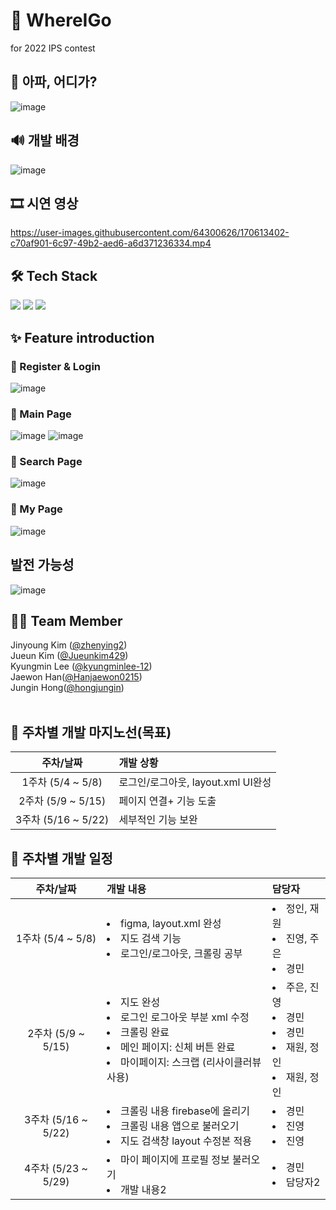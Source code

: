 # 👣 WhereIGo
for 2022 IPS contest

## 📌 아파, 어디가?
![image](https://user-images.githubusercontent.com/64300626/170614707-2ad76134-3d76-4e4c-9052-c09e19dd4d1c.png)


## 🔊 개발 배경
![image](https://user-images.githubusercontent.com/64300626/170614472-3e96b412-ffce-4214-938d-c7734f7a3b21.png)


## 🎞 시연 영상
https://user-images.githubusercontent.com/64300626/170613402-c70af901-6c97-49b2-aed6-a6d371236334.mp4


## 🛠 Tech Stack
<img src="https://img.shields.io/badge/AndroidStudio-3DDC84?style=flat-square&logo=androidstudio&logoColor=white"/></a>
<img src="https://img.shields.io/badge/Firebase-FFCA28?style=flat-square&logo=Firebase&logoColor=white"/></a>
<img src="https://img.shields.io/badge/Python-3766AB?style=flat-square&logo=Python&logoColor=white"/></a>

## ✨ Feature introduction
### 🔸 Register & Login
![image](https://user-images.githubusercontent.com/64300626/170615106-31d3551b-b8d8-4d26-9733-6cf9eafa443f.png)


### 🔸 Main Page
![image](https://user-images.githubusercontent.com/64300626/170615161-ef1543fd-a59c-4643-b49c-6fc7cf99401d.png)
![image](https://user-images.githubusercontent.com/64300626/170615189-21001582-f15e-45f9-9343-e62797e93e0f.png)


### 🔸 Search Page
![image](https://user-images.githubusercontent.com/64300626/170615204-4c08c933-ab28-4cc1-a947-a8b7b772049e.png)

### 🔸 My Page
![image](https://user-images.githubusercontent.com/64300626/170615218-3e26b393-e8ba-48c6-9957-0d0e0fa8ffc4.png)

## 발전 가능성
![image](https://user-images.githubusercontent.com/64300626/170615279-db2482bc-6005-49c5-a5d9-dd170bf994d0.png)


## 🙆‍♀ Team Member 
Jinyoung Kim ([@zhenying2](https://github.com/zhenying2))<br/>
Jueun Kim ([@Jueunkim429](https://github.com/Jueunkim429)) <br/>
Kyungmin Lee ([@kyungminlee-12](https://github.com/kyungminlee-12))<br/>
Jaewon Han([@Hanjaewon0215](https://github.com/Hanjaewon0215))<br/> 
Jungin Hong([@hongjungin](https://github.com/hongjungin))
<br/><br/>


## 💚 주차별 개발 마지노선(목표)
| 주차/날짜 | 개발 상황 |
|:----------:|:----------|
| 1주차 (5/4 ~ 5/8)|로그인/로그아웃, layout.xml UI완성|
| 2주차 (5/9 ~ 5/15)|페이지 연결+ 기능 도출|
| 3주차 (5/16 ~ 5/22)|세부적인 기능 보완|

## 💙 주차별 개발 일정
| 주차/날짜 | 개발 내용 | 담당자 |
|:----------:|:----------|:----------|
| 1주차 (5/4 ~ 5/8)| <li>figma, layout.xml 완성</li><li>지도 검색 기능</li> <li>로그인/로그아웃, 크롤링 공부</li> | <li>정인, 재원</li> <li>진영, 주은</li> <li>경민</li> |
| 2주차 (5/9 ~ 5/15)| <li>지도 완성</li><li>로그인 로그아웃 부분 xml 수정</li><li>크롤링 완료</li> <li>메인 페이지: 신체 버튼 완료</li><li>마이페이지: 스크랩 (리사이클러뷰 사용) </li>| <li>주은, 진영</li> <li>경민</li><li>경민</li><li>재원, 정인</li><li>재원, 정인</li> |
| 3주차 (5/16 ~ 5/22)| <li>크롤링 내용 firebase에 올리기</li><li>크롤링 내용 앱으로 불러오기</li><li>지도 검색창 layout 수정본 적용</li> | <li>경민</li> <li>진영</li><li>진영</li> |
| 4주차 (5/23 ~ 5/29)| <li>마이 페이지에 프로필 정보 불러오기</li><li>개발 내용2</li> | <li>경민</li> <li>담당자2</li> |
